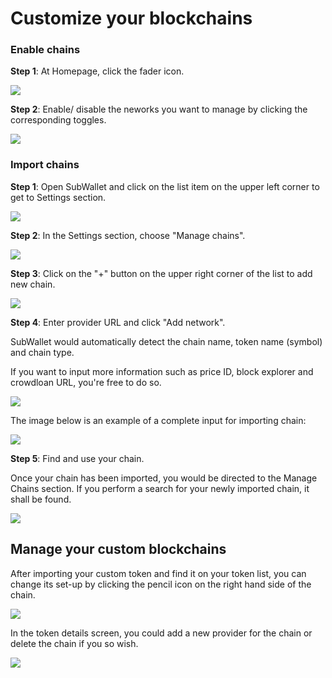 # Customize your blockchains

### **Enable chains**

**Step 1**: At Homepage, click the fader icon.

![](<../.gitbook/assets/image (1) (1) (2).png>)

**Step 2**: Enable/ disable the neworks you want to manage by clicking the corresponding toggles.&#x20;

![](<../.gitbook/assets/image (14).png>)



### Import chains

**Step 1**: Open SubWallet and click on the list item on the upper left corner to get to Settings section.

![](<../.gitbook/assets/image (16) (1).png>)

**Step 2**: In the Settings section, choose "Manage chains".

![](<../.gitbook/assets/image (143).png>)

**Step 3**: Click on the "+" button on the upper right corner of the list to add new chain.

![](<../.gitbook/assets/image (23) (5) (1).png>)

**Step 4**: Enter provider URL and click "Add network".

SubWallet would automatically detect the chain name, token name (symbol) and chain type.&#x20;

If you want to input more information such as price ID, block explorer and crowdloan URL, you're free to do so.&#x20;

![](<../.gitbook/assets/image (22) (5).png>)

The image below is an example of a complete input for importing chain:

![](<../.gitbook/assets/image (5) (3).png>)



**Step 5**: Find and use your chain.

Once your chain has been imported, you would be directed to the Manage Chains section. If you perform a search for your newly imported chain, it shall be found.&#x20;

![](<../.gitbook/assets/image (11) (1).png>)



## Manage your custom blockchains

After importing your custom token and find it on your token list, you can change its set-up by clicking the pencil icon on the right hand side of the chain.

![](<../.gitbook/assets/image (18).png>)

In the token details screen, you could add a new provider for the chain or delete the chain if you so wish.&#x20;

![](<../.gitbook/assets/image (1) (1) (1).png>)
